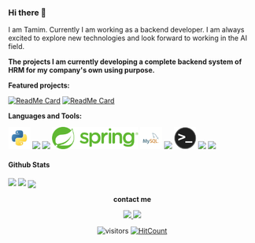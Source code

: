 <!-- Header -->
### Hi there 👋
I am Tamim. Currently I am working as a backend developer. I am always excited to explore new technologies and look forward to working in the AI field.

<!-- Current Projects -->
**The projects I am currently developing a complete backend system of HRM for my company's own using purpose.**



**Featured projects:**

[![ReadMe Card](https://github-readme-stats.vercel.app/api/pin/?username=tamim662&repo=YOLO-Fish)](https://github.com/tamim662/YOLO-Fish)
[![ReadMe Card](https://github-readme-stats.vercel.app/api/pin/?username=tamim662&repo=Face-Mask-Detector)](https://github.com/tamim662/Face-Mask-Detector)


<!-- Language and Tools -->
**Languages and Tools:**  

<code><img height="45" src="https://raw.githubusercontent.com/github/explore/80688e429a7d4ef2fca1e82350fe8e3517d3494d/topics/python/python.png"></code>
<code><img height="45" src="https://www.postgresql.org/media/img/about/press/elephant.png"></code>
<code><img height="45" src="https://img.icons8.com/color/50/000000/java"></code>
<code><img height="45" src="https://raw.githubusercontent.com/tamim662/Hosted-Files/main/tech_icon/spring_boot.png"></code>
<code><img height="45" src="https://raw.githubusercontent.com/github/explore/80688e429a7d4ef2fca1e82350fe8e3517d3494d/topics/mysql/mysql.png"></code>
<code><img height="45" src="https://img.icons8.com/color/48/000000/git.png"></code>
<code><img height="45" src="https://raw.githubusercontent.com/github/explore/80688e429a7d4ef2fca1e82350fe8e3517d3494d/topics/terminal/terminal.png"></code>
<code><img height="45" src="https://www.docker.com/wp-content/uploads/2022/03/horizontal-logo-monochromatic-white.png"></code>
<code><img height="45" src="https://img.icons8.com/fluency/48/000000/texshop.png"></code>


#### Github Stats
<p float="left">
<img height="180em" src="https://github-readme-stats.vercel.app/api?username=tamim662&show_icons=true&hide_border=true&&count_private=true&include_all_commits=true" /> 
<img height="180em" src="https://github-readme-stats.vercel.app/api/top-langs/?username=tamim662&show_icons=true&hide_border=true&layout=compact&langs_count=8"/>
<img align="center" width=45% src="https://github-readme-streak-stats.herokuapp.com/?user=tamim662&"/>
</p>


<!-- Contact Me -->
**<div align='center'>contact me**
<div align='center'>
  <a href="https://www.linkedin.com/in/abdullah-al-muksit-tamim/">
    <img src="https://img.icons8.com/color/24/000000/linkedin.png"/>
  </a>
  
  <a href="mailto:aamuksit123@gmail.com">
    <img src="https://img.icons8.com/color/24/000000/gmail.png"/>
  </a>
</div>

<!-- Visitor Count --> 
![visitors](https://visitor-badge.laobi.icu/badge?page_id=tamim662.tamim662)
[![HitCount](https://hits.dwyl.com/tamim662/tamim662.svg)](http://hits.dwyl.com/tamim662/tamim662)

<!--
**tamim662/tamim662** is a ✨ _special_ ✨ repository because its `README.md` (this file) appears on your GitHub profile.
-->
 
